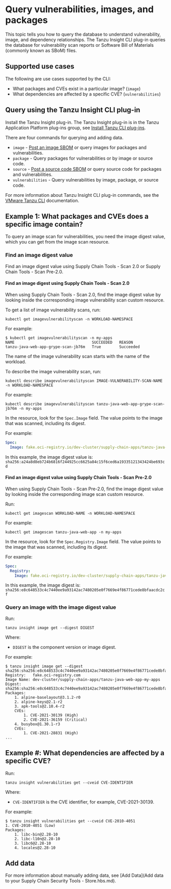 # Query vulnerabilities, images, and packages

This topic tells you how to query the database to understand vulnerability, image,
and dependency relationships. The Tanzu Insight CLI plug-in queries the database
for vulnerability scan reports or Software Bill of Materials (commonly known as SBoM)
files.

## <a id='sup-usecase'></a>Supported use cases

The following are use cases supported by the CLI:

- What packages and CVEs exist in a particular image? (`image`)
- What dependencies are affected by a specific CVE? (`vulnerabilities`)

## <a id='query-insight'></a> Query using the Tanzu Insight CLI plug-in

Install the Tanzu Insight plug-in. The Tanzu Insight plug-in is in the Tanzu Application
Platform plug-ins group, see [Install Tanzu CLI plug-ins](../../install-tanzu-cli.hbs.md#install-plugins).

There are four commands for querying and adding data.

- `image` - [Post an image SBOM](add-data.md) or query images for packages and vulnerabilities.
- `package` - Query packages for vulnerabilities or by image or source code.
- `source` - [Post a source code SBOM](add-data.md) or query source code for packages and vulnerabilities.
- `vulnerabilities` - Query vulnerabilities by image, package, or source code.

For more information about Tanzu Insight CLI plug-in commands, see the
[VMware Tanzu CLI](https://docs.vmware.com/en/VMware-Tanzu-CLI/1.0/tanzu-cli/index.html) documentation.

## <a id='example1'></a>Example 1: What packages and CVEs does a specific image contain?

To query an image scan for vulnerabilities, you need the image digest value, which you can get from the
image scan resource.

### Find an image digest value

Find an image digest value using Supply Chain Tools - Scan 2.0 or Supply Chain Tools - Scan Pre-2.0.

#### Find an image digest using Supply Chain Tools - Scan 2.0

When using Supply Chain Tools - Scan 2.0, find the image digest value by looking inside the corresponding
image vulnerability scan custom resource.

To get a list of image vulnerability scans, run:

```console
kubectl get imagevulnerabilityscan -n WORKLOAD-NAMESPACE
```

For example:

```console
$ kubectl get imagevulnerabilityscan -n my-apps
NAME                                  SUCCEEDED   REASON
tanzu-java-web-app-grype-scan-jb76m   True        Succeeded
```

The name of the image vulnerability scan starts with the name of the workload.

To describe the image vulnerability scan, run:

```console
kubectl describe imagevulnerabilityscan IMAGE-VULNERABILITY-SCAN-NAME -n WORKLOAD-NAMESPACE
```

For example:

```console
kubectl describe imagevulnerabilityscan tanzu-java-web-app-grype-scan-jb76m -n my-apps
```

In the resource, look for the `Spec.Image` field. The value points to the image that was scanned,
including its digest.

For example:

```yaml
Spec:
  Image: fake.oci-registry.io/dev-cluster/supply-chain-apps/tanzu-java-web-app-my-apps@sha256:a24a8d8eb724b6816f244925cc6625a84c15f6ced6a19335121343424be693cd
```

In this example, the image digest value is: `sha256:a24a8d8eb724b6816f244925cc6625a84c15f6ced6a19335121343424be693cd`

#### Find an image digest value using Supply Chain Tools - Scan Pre-2.0

When using Supply Chain Tools - Scan Pre-2.0, find the image digest value by looking inside the
corresponding image scan custom resource.

Run:

```console
kubectl get imagescan WORKLOAD-NAME -n WORKLOAD-NAMESPACE
```

For example:

```console
kubectl get imagescan tanzu-java-web-app -n my-apps
```

In the resource, look for the `Spec.Registry.Image` field. The value points to the image that was
scanned, including its digest.

For example:

```yaml
Spec:
  Registry:
    Image: fake.oci-registry.io/dev-cluster/supply-chain-apps/tanzu-java-web-app-my-apps@sha256:e8c648533c4c7440ee9a93142ac7480205e0f7669e4f86771cede8bfaacdc2cf
```

In this example, the image digest is: `sha256:e8c648533c4c7440ee9a93142ac7480205e0f7669e4f86771cede8bfaacdc2cf`

### Query an image with the image digest value

Run:

```console
tanzu insight image get --digest DIGEST
```

Where:

- `DIGEST` is the component version or image digest.

For example:

```console
$ tanzu insight image get --digest sha256:sha256:e8c648533c4c7440ee9a93142ac7480205e0f7669e4f86771cede8bfaacdc2cf
Registry:	fake.oci-registry.com
Image Name:	dev-cluster/supply-chain-apps/tanzu-java-web-app-my-apps
Digest:    	sha256:sha256:e8c648533c4c7440ee9a93142ac7480205e0f7669e4f86771cede8bfaacdc2cf
Packages:
	1. alpine-baselayout@3.1.2-r0
	2. alpine-keys@2.1-r2
	3. apk-tools@2.10.4-r2
	CVEs:
		1. CVE-2021-30139 (High)
		2. CVE-2021-36159 (Critical)
	4. busybox@1.30.1-r3
	CVEs:
		1. CVE-2021-28831 (High)
...
```

## <a id='example2'></a>Example #: What dependencies are affected by a specific CVE?

Run:

```console
tanzu insight vulnerabilities get --cveid CVE-IDENTIFIER
```

Where:

- `CVE-IDENTIFIER` is the CVE identifier, for example, CVE-2021-30139.

For example:

```console
$ tanzu insight vulnerabilities get --cveid CVE-2010-4051
1. CVE-2010-4051 (Low)
Packages:
	1. libc-bin@2.28-10
	2. libc-l10n@2.28-10
	3. libc6@2.28-10
	4. locales@2.28-10
```

## <a id='add-data'></a>Add data

For more information about manually adding data, see [Add Data](Add data to your Supply Chain
Security Tools - Store.hbs.md).
